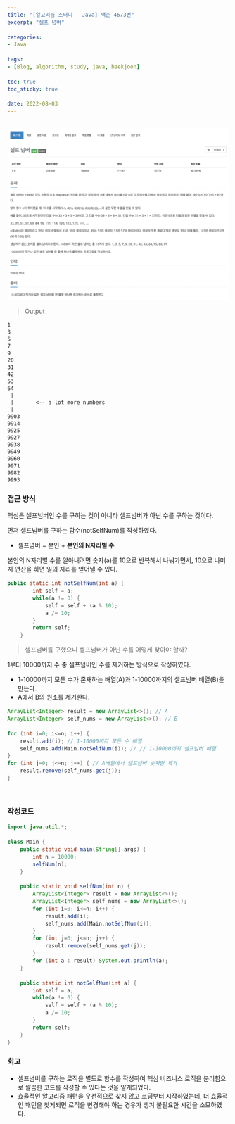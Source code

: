 ```yaml
--- 
title: "[알고리즘 스터디 - Java] 백준 4673번" 
excerpt: "셀프 넘버" 

categories: 
- Java

tags: 
- [Blog, algorithm, study, java, baekjoon]

toc: true
toc_sticky: true

date: 2022-08-03
--- 
```


<br>

<center><img src="/assets/images/baekjoon/4673.png"></center>

> Output
```
1
3
5
7
9
20
31
42
53
64
 |
 |       <-- a lot more numbers
 |
9903
9914
9925
9927
9938
9949
9960
9971
9982
9993
```

### 접근 방식

핵심은 셀프넘버인 수를 구하는 것이 아니라 셀프넘버가 아닌 수를 구하는 것이다.

먼저 셀프넘버를 구하는 함수(notSelfNum)를 작성하였다.
- 셀프넘버 = 본인 + **본인의 N자리별 수**

본인의 N자리별 수를 알아내려면 숫자(a)를 10으로 반복해서 나눠가면서, 10으로 나머지 연산을 하면 일의 자리를 얻어낼 수 있다.

```java
public static int notSelfNum(int a) {
        int self = a;
        while(a != 0) {
            self = self + (a % 10);
            a /= 10;
        }
        return self;
    }
```

> 셀프넘버를 구했으니 셀프넘버가 아닌 수를 어떻게 찾아야 할까?

1부터 10000까지 수 중 셀프넘버인 수를 제거하는 방식으로 작성하였다.
- 1-10000까지 모든 수가 존재하는 배열(A)과 1-10000까지의 셀프넘버 배열(B)을 만든다.
- A에서 B의 원소를 제거한다.

```java
ArrayList<Integer> result = new ArrayList<>(); // A
ArrayList<Integer> self_nums = new ArrayList<>(); // B

for (int i=0; i<=n; i++) {
    result.add(i); // 1-10000까지 모든 수 배열
    self_nums.add(Main.notSelfNum(i)); // // 1-10000까지 셀프넘버 배열
}
for (int j=0; j<=n; j++) { // A배열에서 셀프넘버 숫자만 제거
    result.remove(self_nums.get(j));
}
```

<br>

### 작성코드
```java
import java.util.*;

class Main {
    public static void main(String[] args) {
        int n = 10000;
        selfNum(n);   
    }
    
    public static void selfNum(int n) {
        ArrayList<Integer> result = new ArrayList<>();
        ArrayList<Integer> self_nums = new ArrayList<>();
        for (int i=0; i<=n; i++) {
            result.add(i);
            self_nums.add(Main.notSelfNum(i));
        }
        for (int j=0; j<=n; j++) {
            result.remove(self_nums.get(j));
        }
        for (int a : result) System.out.println(a);
    }

    public static int notSelfNum(int a) {
        int self = a;
        while(a != 0) {
            self = self + (a % 10);
            a /= 10;
        }
        return self;
    }
}
```

### 회고
- 셀프넘버를 구하는 로직을 별도로 함수를 작성하여 핵심 비즈니스 로직을 분리함으로 깔끔한 코드를 작성할 수 있다는 것을 알게되었다.
- 효율적인 알고리즘 패턴을 우선적으로 찾지 않고 코딩부터 시작하였는데, 더 효율적인 패턴을 찾게되면 로직을 변경해야 하는 경우가 생겨 불필요한 시간을 소모하였다.
